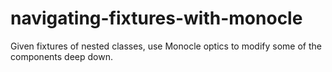 navigating-fixtures-with-monocle
================================

Given fixtures of nested classes, use Monocle optics to modify some of the components deep down.
